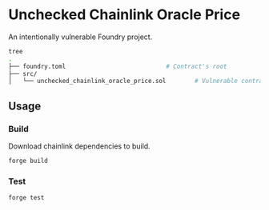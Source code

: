 # Unchecked Chainlink Oracle Price
An intentionally vulnerable Foundry project.

```bash
tree
.
├── foundry.toml                            # Contract's root
├── src/                                    
│   └── unchecked_chainlink_oracle_price.sol        # Vulnerable contract
```
## Usage

### Build

Download chainlink dependencies to build.

```bash
forge build
```

### Test

```bash
forge test
```